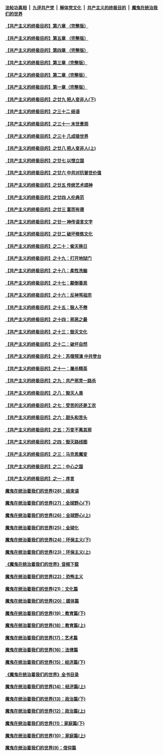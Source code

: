 

####  [法轮功真相](../../../../basic/blob/master/README.md?t=04091630) &nbsp;|&nbsp; [九评共产党](../../../../9ping.md/blob/master/README.md?t=04091630) &nbsp;|&nbsp; [解体党文化](../../../../jtdwh.md/blob/master/README.md?t=04091630)  &nbsp;|&nbsp; [共产主义的终极目的](../../../../gczydzjmd.md/blob/master/README.md?t=04091630) &nbsp;|&nbsp; [魔鬼在统治我们的世界](../../../../mgztzwmdsj.md/blob/master/README.md?t=04091630) 

#### [【共产主义的终极目的】第六章 （完整版）](../pages/nsc422/n11428913.md?t=04091630) 

#### [【共产主义的终极目的】第五章 （完整版）](../pages/nsc422/n11428912.md?t=04091630) 

#### [【共产主义的终极目的】第四章 （完整版）](../pages/nsc422/n11428907.md?t=04091630) 

#### [【共产主义的终极目的】第三章（完整版）](../pages/nsc422/n11428848.md?t=04091630) 

#### [【共产主义的终极目的】第二章（完整版）](../pages/nsc422/n11428831.md?t=04091630) 

#### [【共产主义的终极目的】第一章（完整版）](../pages/nsc422/n11417651.md?t=04091630) 

#### [【共产主义的终极目的】之廿九 把人变非人(下)](../pages/nsc422/n11344140.md?t=04091630) 

#### [【共产主义的终极目的】之三十二 结语](../pages/nsc422/n11360535.md?t=04091630) 

#### [【共产主义的终极目的】之三十一 末世景观](../pages/nsc422/n11351129.md?t=04091630) 

#### [【共产主义的终极目的】之三十 几成狼世界](../pages/nsc422/n11348280.md?t=04091630) 

#### [【共产主义的终极目的】之廿八 把人变非人(上)](../pages/nsc422/n11340492.md?t=04091630) 

#### [【共产主义的终极目的】之廿七 以恨立国](../pages/nsc422/n11336944.md?t=04091630) 

#### [【共产主义的终极目的】之廿六 中共对抗普世价值](../pages/nsc422/n11324785.md?t=04091630) 

#### [【共产主义的终极目的】之廿五 传统艺术颂神](../pages/nsc422/n11296396.md?t=04091630) 

#### [【共产主义的终极目的】之廿四 人伦典范](../pages/nsc422/n11296397.md?t=04091630) 

#### [【共产主义的终极目的】之廿三 富而有德](../pages/nsc422/n11283598.md?t=04091630) 

#### [【共产主义的终极目的】之廿一 神传语言文字](../pages/nsc422/n11263265.md?t=04091630) 

#### [【共产主义的终极目的】之廿二 破坏修炼文化](../pages/nsc422/n11245728.md?t=04091630) 

#### [【共产主义的终极目的】之二十：偷天换日](../pages/nsc422/n11238846.md?t=04091630) 

#### [【共产主义的终极目的】之十九：打开地狱门](../pages/nsc422/n11206376.md?t=04091630) 

#### [【共产主义的终极目的】之十八：柔性洗脑](../pages/nsc422/n11199994.md?t=04091630) 

#### [【共产主义的终极目的】之十七：颠倒善恶](../pages/nsc422/n11179782.md?t=04091630) 

#### [【共产主义的终极目的】之十六：反神骂祖宗](../pages/nsc422/n11166798.md?t=04091630) 

#### [【共产主义的终极目的】之十五：毁人不倦](../pages/nsc422/n11166792.md?t=04091630) 

#### [【共产主义的终极目的】之十四：邪恶之最](../pages/nsc422/n11150249.md?t=04091630) 

#### [【共产主义的终极目的】之十三：毁灭文化](../pages/nsc422/n11135227.md?t=04091630) 

#### [【共产主义的终极目的】之十二：破坏自然](../pages/nsc422/n11135214.md?t=04091630) 

#### [【共产主义的终极目的】之十：苏俄预演 中共登台](../pages/nsc422/n11118424.md?t=04091630) 

#### [【共产主义的终极目的】之十一：屠杀精英](../pages/nsc422/n11118442.md?t=04091630) 

#### [【共产主义的终极目的】之九：共产邪灵一路杀](../pages/nsc422/n11114139.md?t=04091630) 

#### [【共产主义的终极目的】之八：毁灭人类](../pages/nsc422/n11108503.md?t=04091630) 

#### [【共产主义的终极目的】之七：受苦的还是工农](../pages/nsc422/n11101809.md?t=04091630) 

#### [【共产主义的终极目的】之六：甜头和苦头](../pages/nsc422/n11096971.md?t=04091630) 

#### [【共产主义的终极目的】之五：万变不离其邪](../pages/nsc422/n11091285.md?t=04091630) 

#### [【共产主义的终极目的】之四：毁灭路线图](../pages/nsc422/n11086284.md?t=04091630) 

#### [【共产主义的终极目的】之三：马克思魔变](../pages/nsc422/n11061941.md?t=04091630) 

#### [【共产主义的终极目的】之二：中心之国](../pages/nsc422/n11047728.md?t=04091630) 

#### [【共产主义的终极目的】之一：序言](../pages/nsc422/n11086077.md?t=04091630) 

#### [魔鬼在统治着我们的世界(28)：结束语](../pages/nsc422/n10936246.md?t=04091630) 

#### [魔鬼在统治着我们的世界(27)：全球野心(下)](../pages/nsc422/n10928319.md?t=04091630) 

#### [魔鬼在统治着我们的世界(26)：全球野心(上)](../pages/nsc422/n10900318.md?t=04091630) 

#### [魔鬼在统治着我们的世界(25)：全球化](../pages/nsc422/n10788205.md?t=04091630) 

#### [魔鬼在统治着我们的世界(24)：环保主义(下)](../pages/nsc422/n10695307.md?t=04091630) 

#### [魔鬼在统治着我们的世界(23)：环保主义(上)](../pages/nsc422/n10688613.md?t=04091630) 

#### [《魔鬼在统治着我们的世界》音频下载](../pages/nsc422/n10635553.md?t=04091630) 

#### [魔鬼在统治着我们的世界(22)：恐怖主义](../pages/nsc422/n10614727.md?t=04091630) 

#### [魔鬼在统治着我们的世界(21)：文化篇](../pages/nsc422/n10597706.md?t=04091630) 

#### [魔鬼在统治着我们的世界(20)：媒体篇](../pages/nsc422/n10586579.md?t=04091630) 

#### [魔鬼在统治着我们的世界(19)：教育篇(下)](../pages/nsc422/n10564808.md?t=04091630) 

#### [魔鬼在统治着我们的世界(18)：教育篇(上)](../pages/nsc422/n10526970.md?t=04091630) 

#### [魔鬼在统治着我们的世界(17)：艺术篇](../pages/nsc422/n10499093.md?t=04091630) 

#### [魔鬼在统治着我们的世界(16)：法律篇](../pages/nsc422/n10485969.md?t=04091630) 

#### [魔鬼在统治着我们的世界(15)：经济篇(下)](../pages/nsc422/n10469975.md?t=04091630) 

#### [《魔鬼在统治着我们的世界》全书目录](../pages/nsc422/n10464261.md?t=04091630) 

#### [魔鬼在统治着我们的世界(14)：经济篇(上)](../pages/nsc422/n10457370.md?t=04091630) 

#### [魔鬼在统治着我们的世界(13)：政治篇(下)](../pages/nsc422/n10448270.md?t=04091630) 

#### [魔鬼在统治着我们的世界(12)：政治篇(上)](../pages/nsc422/n10444576.md?t=04091630) 

#### [魔鬼在统治着我们的世界(11)：家庭篇(下)](../pages/nsc422/n10440961.md?t=04091630) 

#### [魔鬼在统治着我们的世界(10)：家庭篇(上)](../pages/nsc422/n10435448.md?t=04091630) 

#### [魔鬼在统治着我们的世界(9)：信仰篇](../pages/nsc422/n10432159.md?t=04091630) 

